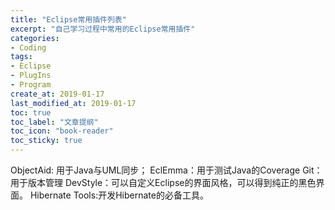 ```yaml
---
title: "Eclipse常用插件列表"
excerpt: "自己学习过程中常用的Eclipse常用插件"
categories:
- Coding
tags:
- Eclipse
- PlugIns
- Program
create_at: 2019-01-17
last_modified_at: 2019-01-17
toc: true
toc_label: "文章提纲"
toc_icon: "book-reader"
toc_sticky: true
---
```


ObjectAid: 用于Java与UML同步；
EclEmma：用于测试Java的Coverage
Git：用于版本管理
DevStyle：可以自定义Eclipse的界面风格，可以得到纯正的黑色界面。
Hibernate Tools:开发Hibernate的必备工具。
